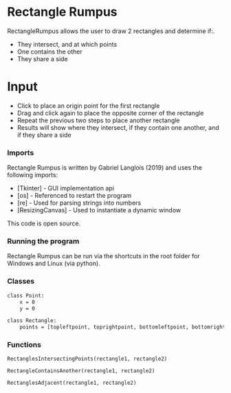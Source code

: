 # Rectangle Rumpus

RectangleRumpus allows the user to draw 2 rectangles and determine if:.

  - They intersect, and at which points
  - One contains the other
  - They share a side

# Input

  - Click to place an origin point for the first rectangle
  - Drag and click again to place the opposite corner of the rectangle
  - Repeat the previous two steps to place another rectangle
  - Results will show where they intersect, if they contain one another, and if they share a side

### Imports

Rectangle Rumpus is written by Gabriel Langlois (2019) and uses the following imports:

* [Tkinter] - GUI implementation api
* [os] - Referenced to restart the program
* [re] - Used for parsing strings into numbers
* [ResizingCanvas] - Used to instantiate a dynamic window

This code is open source.

### Running the program

Rectangle Rumpus can be run via the shortcuts in the root folder for Windows and Linux (via python).

### Classes
```sh
class Point:
    x = 0
    y = 0
```
```sh
class Rectangle:
    points = [topleftpoint, toprightpoint, bottomleftpoint, bottomrightpoint]
```

### Functions
```
RectanglesIntersectingPoints(rectangle1, rectangle2)
```
```
RectangleContainsAnother(rectangle1, rectangle2)
```
```
RectanglesAdjacent(rectangle1, rectangle2)
```